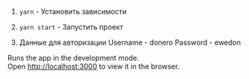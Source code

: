 1) `yarn` - Установить зависимости 

2) `yarn start` -  Запустить проект

3) Данные для авторизации
Username - donero
Password - ewedon

Runs the app in the development mode.\
Open [http://localhost:3000](http://localhost:3000) to view it in the browser.
